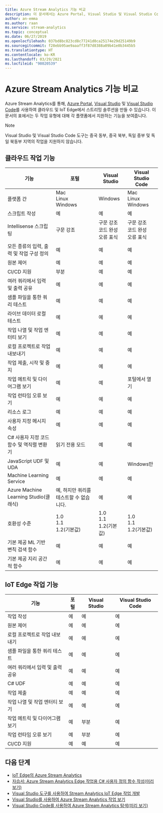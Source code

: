 ```yaml
---
title: Azure Stream Analytics 기능 비교
description: 이 문서에서는 Azure Portal, Visual Studio 및 Visual Studio Code에서 Azure Stream Analytics 클라우드 및 IoT Edge 작업에 대해 지원되는 기능을 비교합니다.
author: an-emma
ms.author: raan
ms.service: stream-analytics
ms.topic: conceptual
ms.date: 06/27/2019
ms.openlocfilehash: 037bd8bc823cd8c77241d0ca25174e29d25149b9
ms.sourcegitcommit: f28ebb95ae9aaaff3f87d8388a09b41e0b3445b5
ms.translationtype: HT
ms.contentlocale: ko-KR
ms.lasthandoff: 03/29/2021
ms.locfileid: "98020539"
---
```

# <a name="azure-stream-analytics-feature-comparison"></a>Azure Stream Analytics 기능 비교

Azure Stream Analytics를 통해, [Azure Portal](stream-analytics-quick-create-portal.md), [Visual Studio](stream-analytics-quick-create-vs.md) 및 [Visual Studio Code](quick-create-visual-studio-code.md)를 사용하여 클라우드 및 IoT Edge에서 스트리밍 솔루션을 만들 수 있습니다. 이 문서의 표에서는 두 작업 유형에 대해 각 플랫폼에서 지원하는 기능을 보여줍니다.

> [!NOTE]
> Visual Studio 및 Visual Studio Code 도구는 중국 동부, 중국 북부, 독일 중부 및 독일 북동부 지역의 작업을 지원하지 않습니다.

## <a name="cloud-job-features"></a>클라우드 작업 기능


|기능  |포털  |Visual Studio  |Visual Studio Code  |
|---------|---------|---------|---------|
|플랫폼 간     |Mac</br>Linux</br>Windows         |Windows        |Mac</br>Linux</br>Windows          |
|스크립트 작성     |예         |예         |예         |
|Intellisense 스크립팅     |구문 강조         |구문 강조</br>코드 완성</br>오류 표식         |구문 강조</br>코드 완성</br>오류 표식         |
|모든 종류의 입력, 출력 및 작업 구성 정의     |예         |예         |예         |
|원본 제어     |예         |예         |예         |
|CI/CD 지원     |부분         |예         |예         |
|여러 쿼리에서 입력 및 출력 공유     |예         |예         |예         |
|샘플 파일을 통한 쿼리 테스트     |예         |예        |예         |
|라이브 데이터 로컬 테스트     |예         |예       |예      |
|작업 나열 및 작업 엔터티 보기     |예         |예        |예         |
|로컬 프로젝트로 작업 내보내기     |예         |예         |예         |
|작업 제출, 시작 및 중지     |예         |예         |예         |
|작업 메트릭 및 다이어그램 보기     |예         |예         |포털에서 열기         |
|작업 런타임 오류 보기     |예         |예         |예         |
|리소스 로그     |예         |예         |예         |
|사용자 지정 메시지 속성     |예         |예         |예       |
|C# 사용자 지정 코드 함수 및 역직렬 변환기|읽기 전용 모드|예|예|
|JavaScript UDF 및 UDA     |예         |예         |Windows만         |
|Machine Learning Service     |예        |예         |예         |
|Azure Machine Learning Studio(클래식)|예, 하지만 쿼리를 테스트할 수 없습니다.        |예 |예         |
|호환성 수준     |1.0</br>1.1</br>1.2(기본값)         |1.0</br>1.1</br>1.2(기본값)           |1.0</br>1.1</br>1.2(기본값)           |
|기본 제공 ML 기반 변칙 검색 함수     |예         |예         |예         |
|기본 제공 지리 공간적 함수     |예         |예         |예         |



## <a name="iot-edge-job-features"></a>IoT Edge 작업 기능

|기능  |포털  |Visual Studio  |Visual Studio Code  |
|---------|---------|---------|---------|
|작업 작성     |예         |예         |예         |
|원본 제어     |예         |예         |예         |
|로컬 프로젝트로 작업 내보내기     |예         |예         |예         |
|샘플 파일을 통한 쿼리 테스트     |예         |예         |예         |
|여러 쿼리에서 입력 및 출력 공유     |예         |예         |예         |
|C# UDF     |예         |예         |예         |
|작업 제출     |예         |예         |예         |
|작업 나열 및 작업 엔터티 보기     |예         |예         |예         |
|작업 메트릭 및 다이어그램 보기     |예         |부분         |예         |
|작업 런타임 오류 보기     |예         |부분         |예         |
|CI/CD 지원     |예         |예         |예         |


## <a name="next-steps"></a>다음 단계

* [IoT Edge의 Azure Stream Analytics](stream-analytics-edge.md)
* [자습서: Azure Stream Analytics Edge 작업용 C# 사용자 정의 함수 작성(미리 보기)](stream-analytics-edge-csharp-udf.md)
* [Visual Studio 도구를 사용하여 Stream Analytics IoT Edge 작업 개발](stream-analytics-tools-for-visual-studio-edge-jobs.md)
* [Visual Studio를 사용하여 Azure Stream Analytics 작업 보기](stream-analytics-vs-tools.md)
* [Visual Studio Code를 사용하여 Azure Stream Analytics 탐색(미리 보기)](visual-studio-code-explore-jobs.md)


